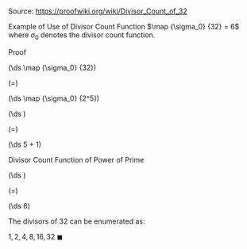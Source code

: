 # 

Source: https://proofwiki.org/wiki/Divisor_Count_of_32

Example of Use of Divisor Count Function
$\map {\sigma_0} {32} = 6$
where $\sigma_0$ denotes the divisor count function.


Proof













\(\ds \map {\sigma_0} {32}\)

\(=\)







\(\ds \map {\sigma_0} {2^5}\)




















\(\ds \)

\(=\)







\(\ds 5 + 1\)





Divisor Count Function of Power of Prime














\(\ds \)

\(=\)







\(\ds 6\)










The divisors of $32$ can be enumerated as:

$1, 2, 4, 8, 16, 32$
$\blacksquare$





